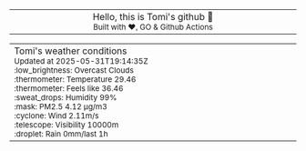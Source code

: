 
<div align="center">
<table>
<tbody>
<td align="center">
<img width="2000" height="0"><br>
Hello, this is Tomi's github 👋<br>
<sup>Built with ❤️, GO & Github Actions</sup><br>
<img width="2000" height="0">
</td>
</tbody>
</table>
</div>
<table>
<tbody>
<td align="left">
<img width="2000" height="0"><br>
Tomi's weather conditions<br>
<sup>Updated at 2025-05-31T19:14:35Z</sup><br>
<sup>:low_brightness: Overcast Clouds</sup><br>
<sup>:thermometer: Temperature 29.46 </sup><br>
<sup>:thermometer: Feels like 36.46</sup><br>
<sup>:sweat_drops: Humidity 99%</sup><br>
<sup>:mask: PM2.5 4.12 μg/m3</sup><br>
<sup>:cyclone: Wind 2.11m/s </sup><br>
<sup>:telescope: Visibility 10000m </sup><br>
<sup>:droplet: Rain 0mm/last 1h </sup><br>
<img width="2000" height="0">
</td>
<td align="left">
<img width="2000" height="0"><br>
<br>
<img width="2000" height="0">
</td>
</tbody>
</table>
</div>
    
